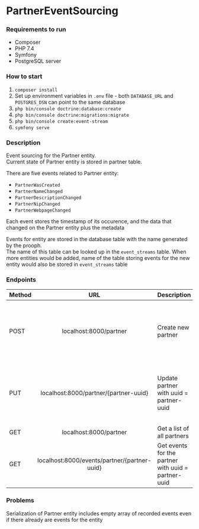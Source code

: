 # PartnerEventSourcing
### Requirements to run
- Composer
- PHP 7.4
- Symfony
- PostgreSQL server

### How to start
1. `composer install`
2. Set up environment variables in `.env` file - both `DATABASE_URL` and `POSTGRES_DSN` can point to the same database
3. `php bin/console doctrine:database:create`
4. `php bin/console doctrine:migrations:migrate`
5. `php bin/console create:event-stream`
6. `symfony serve`

### Description
Event sourcing for the Partner entity. <br>
Current state of Partner entity is stored in partner table.

There are five events related to Partner entity:
- `PartnerWasCreated`
- `PartnerNameChanged`
- `PartnerDescriptionChanged`
- `PartnerNipChanged`
- `PartnerWebpageChanged`

Each event stores the timestamp of its occurence, and the data that changed on the Partner entity plus the metadata

Events for entity are stored in the database table with the name generated by the prooph. <br>
The name of this table can be looked up in the `event_streams` table. When more entities would be added, name of the table storing events for the new entity would also be stored in `event_streams` table

### Endpoints

| Method   |      URL      | Description |  Request body |
|----------|:-------------:|-------------|:--------------|
| POST     | localhost:8000/partner   | Create new partner | <pre>{<br>    "name": "*string - max length 64 chars",<br>    "description": "*string - max length 255 chars",<br>    "nip": "*string - 10 chars",<br>    "webpage": "string - max length 255 chars"<br>}</pre>|
| PUT      | localhost:8000/partner/{partner-uuid} | Update partner with uuid = partner-uuid | <pre>{<br>    "name": "*string - max length 64 chars",<br>    "description": "*string - max length 255 chars",<br>    "nip": "*string - 10 chars",<br>    "webpage": "string - max length 255 chars"<br>}</pre> |
| GET      | localhost:8000/partner    | Get a list of all partners |
| GET      | localhost:8000/events/partner/{partner-uuid}    | Get events for the partner with uuid = partner-uuid

### Problems
Serialization of Partner entity includes empty array of recorded events even if there already are events for the entity
